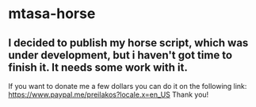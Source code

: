 # mtasa-horse
## I decided to publish my horse script, which was under development, but i haven't got time to finish it. It needs some work with it. 

If you want to donate me a few dollars you can do it on the following link: https://www.paypal.me/preilakos?locale.x=en_US
Thank you!
